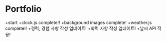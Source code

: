 # Portfolio

+start
+clock.js complete!!
+background images complete!
+weather.js complete!!
+경력, 경험 사항 작성 업데이트!
+학력 사항 작성 업데이트!
+날씨 API 적용!